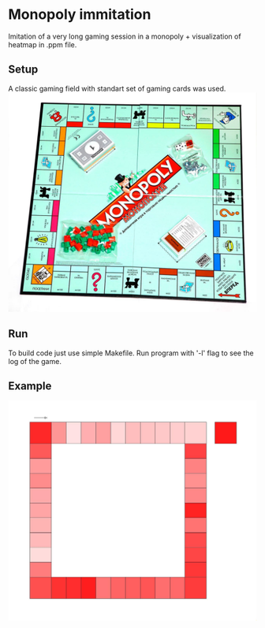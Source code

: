 # Monopoly immitation
Imitation of a very long gaming session in a monopoly + visualization of heatmap in .ppm file.

## Setup
A classic gaming field with standart set of gaming cards was used.
![](field.jpeg)

## Run
To build code just use simple Makefile. 
Run program with '-l' flag to see the log of the game.

## Example
![](sample.jpg)